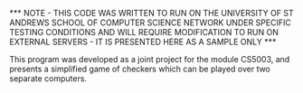 *** NOTE - THIS CODE WAS WRITTEN TO RUN ON THE UNIVERSITY OF ST ANDREWS SCHOOL OF COMPUTER SCIENCE NETWORK UNDER SPECIFIC TESTING CONDITIONS AND WILL REQUIRE MODIFICATION TO RUN ON EXTERNAL SERVERS - IT IS PRESENTED HERE AS A SAMPLE ONLY ***

This program was developed as a joint project for the module CS5003, and presents a simplified game of checkers which can be played over two separate computers.

